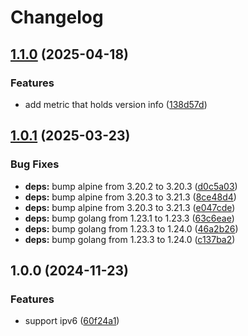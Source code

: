# Changelog

## [1.1.0](https://github.com/soerenschneider/tunnelguard/compare/v1.0.1...v1.1.0) (2025-04-18)


### Features

* add metric that holds version info ([138d57d](https://github.com/soerenschneider/tunnelguard/commit/138d57d54d7cdc59d0a337a7971c571c25f55e91))

## [1.0.1](https://github.com/soerenschneider/tunnelguard/compare/v1.0.0...v1.0.1) (2025-03-23)


### Bug Fixes

* **deps:** bump alpine from 3.20.2 to 3.20.3 ([d0c5a03](https://github.com/soerenschneider/tunnelguard/commit/d0c5a0315ead647e1ffc9f6d2310ca9e3f1719d9))
* **deps:** bump alpine from 3.20.3 to 3.21.3 ([8ce48d4](https://github.com/soerenschneider/tunnelguard/commit/8ce48d4550eb9a752067b152a2df4fa9a84a2e0d))
* **deps:** bump alpine from 3.20.3 to 3.21.3 ([e047cde](https://github.com/soerenschneider/tunnelguard/commit/e047cded32b27c1def725dd2911217f4ad670a18))
* **deps:** bump golang from 1.23.1 to 1.23.3 ([63c6eae](https://github.com/soerenschneider/tunnelguard/commit/63c6eaeca64eb31254aa19d82bab834a17b8afdf))
* **deps:** bump golang from 1.23.3 to 1.24.0 ([46a2b26](https://github.com/soerenschneider/tunnelguard/commit/46a2b262e9d1b8b47f70ceb23ab14d6fc0fdad38))
* **deps:** bump golang from 1.23.3 to 1.24.0 ([c137ba2](https://github.com/soerenschneider/tunnelguard/commit/c137ba2deac0a22128285d26f750eb77ac136738))

## 1.0.0 (2024-11-23)


### Features

* support ipv6 ([60f24a1](https://github.com/soerenschneider/tunnelguard/commit/60f24a11c5f9ecc233cc659456c12fe400e26351))
